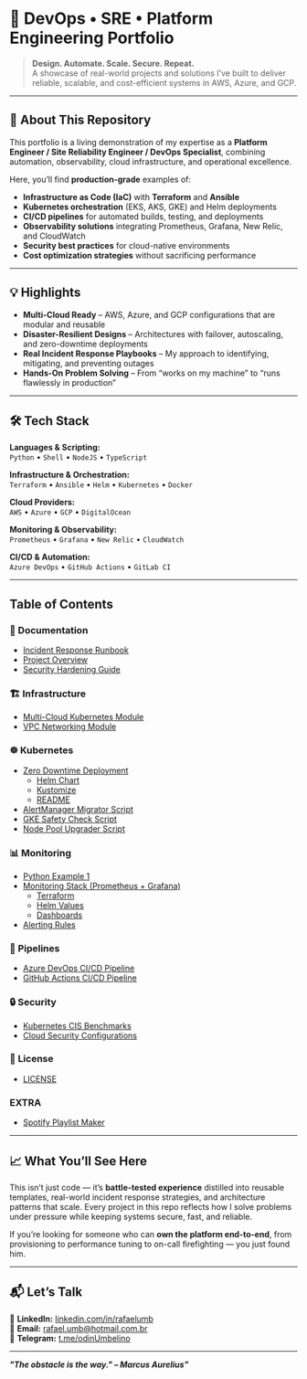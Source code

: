 # 🚀 DevOps • SRE • Platform Engineering Portfolio

> **Design. Automate. Scale. Secure. Repeat.**  
> A showcase of real-world projects and solutions I’ve built to deliver reliable, scalable, and cost-efficient systems in AWS, Azure, and GCP.

---

## 📌 About This Repository

This portfolio is a living demonstration of my expertise as a **Platform Engineer / Site Reliability Engineer / DevOps Specialist**, combining automation, observability, cloud infrastructure, and operational excellence.  

Here, you’ll find **production-grade** examples of:  

- **Infrastructure as Code (IaC)** with **Terraform** and **Ansible**  
- **Kubernetes orchestration** (EKS, AKS, GKE) and Helm deployments  
- **CI/CD pipelines** for automated builds, testing, and deployments  
- **Observability solutions** integrating Prometheus, Grafana, New Relic, and CloudWatch  
- **Security best practices** for cloud-native environments  
- **Cost optimization strategies** without sacrificing performance  

---

## 💡 Highlights

- **Multi-Cloud Ready** – AWS, Azure, and GCP configurations that are modular and reusable  
- **Disaster-Resilient Designs** – Architectures with failover, autoscaling, and zero-downtime deployments  
- **Real Incident Response Playbooks** – My approach to identifying, mitigating, and preventing outages  
- **Hands-On Problem Solving** – From “works on my machine” to “runs flawlessly in production”  

---

## 🛠️ Tech Stack

**Languages & Scripting:**  
`Python` • `Shell` • `NodeJS` • `TypeScript`  

**Infrastructure & Orchestration:**  
`Terraform` • `Ansible` • `Helm` • `Kubernetes` • `Docker`  

**Cloud Providers:**  
`AWS` • `Azure` • `GCP` • `DigitalOcean`  

**Monitoring & Observability:**  
`Prometheus` • `Grafana` • `New Relic` • `CloudWatch`  

**CI/CD & Automation:**  
`Azure DevOps` • `GitHub Actions` • `GitLab CI`  

---

## Table of Contents

### 📄 Documentation
- [Incident Response Runbook](docs/incident-response-runbook/incident-response-runbook.md)
- [Project Overview](docs/project-overview/project-overview.md)
- [Security Hardening Guide](docs/security-hardening/security-hardening-guide.md)

### 🏗️ Infrastructure
- [Multi-Cloud Kubernetes Module](infrastructure/multi-cloud-k8s/)
- [VPC Networking Module](infrastructure/vpc-networking/)

### ☸️ Kubernetes
- [Zero Downtime Deployment](kubernetes/zero-downtime-deploy/)  
  - [Helm Chart](kubernetes/zero-downtime-deploy/helm-chart/)
  - [Kustomize](kubernetes/zero-downtime-deploy/kustomize/)
  - [README](kubernetes/zero-downtime-deploy/README.md)
- [AlertManager Migrator Script](kubernetes/AlertManager-Migrator.py)
- [GKE Safety Check Script](kubernetes/gke-safetycheck.sh)
- [Node Pool Upgrader Script](kubernetes/nodepoolUpgrader.py)

### 📊 Monitoring
- [Python Example 1](monitoring/python-example-1.py)
- [Monitoring Stack (Prometheus + Grafana)](monitoring/monitoring-stack/)  
  - [Terraform](monitoring/monitoring-stack/terraform/)
  - [Helm Values](monitoring/monitoring-stack/helm-values.yaml)
  - [Dashboards](monitoring/monitoring-stack/dashboards/)
- [Alerting Rules](monitoring/alerting-rules/)

### 🔄 Pipelines
- [Azure DevOps CI/CD Pipeline](pipelines/azure-devops/ci-cd-pipeline.yml)
- [GitHub Actions CI/CD Pipeline](pipelines/github-actions/ci-cd-pipeline.yml)

### 🔒 Security
- [Kubernetes CIS Benchmarks](security/k8s-cis-benchmarks/)
- [Cloud Security Configurations](security/cloud-security-config/)

### 📜 License
- [LICENSE](LICENSE)

### EXTRA
- [Spotify Playlist Maker](funsies/spotify-playlist-maker/)

---

## 📈 What You’ll See Here

This isn’t just code — it’s **battle-tested experience** distilled into reusable templates, real-world incident response strategies, and architecture patterns that scale. Every project in this repo reflects how I solve problems under pressure while keeping systems secure, fast, and reliable.  

If you’re looking for someone who can **own the platform end-to-end**, from provisioning to performance tuning to on-call firefighting — you just found him.  

---

## 📬 Let’s Talk

💼 **LinkedIn:** [linkedin.com/in/rafaelumb](https://linkedin.com/in/rafaelumb)  
📧 **Email:** rafael.umb@hotmail.com.br  
📱 **Telegram:** [t.me/odinUmbelino](https://t.me/odinUmbelino)  

---

**_"The obstacle is the way." – Marcus Aurelius"_**